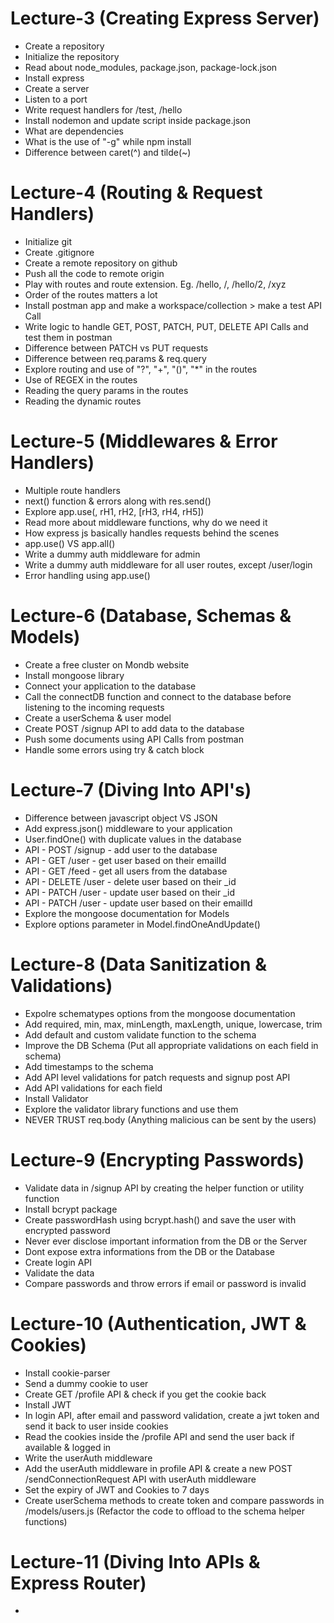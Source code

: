 # Lecture-3 (Creating Express Server)

- Create a repository
- Initialize the repository
- Read about node_modules, package.json, package-lock.json
- Install express
- Create a server
- Listen to a port
- Write request handlers for /test, /hello
- Install nodemon and update script inside package.json
- What are dependencies
- What is the use of "-g" while npm install
- Difference between caret(^) and tilde(~)


# Lecture-4 (Routing & Request Handlers)

- Initialize git
- Create .gitignore
- Create a remote repository on github
- Push all the code to remote origin
- Play with routes and route extension. Eg. /hello, /, /hello/2, /xyz
- Order of the routes matters a lot
- Install postman app and make a workspace/collection > make a test API Call
- Write logic to handle GET, POST, PATCH, PUT, DELETE API Calls and test them in 
  postman
- Difference between PATCH vs PUT requests
- Difference between req.params & req.query
- Explore routing and use of "?", "+", "()", "*" in the routes
- Use of REGEX in the routes
- Reading the query params in the routes
- Reading the dynamic routes


# Lecture-5 (Middlewares & Error Handlers)

- Multiple route handlers
- next() function & errors along with res.send()
- Explore app.use(<path>, rH1, rH2, [rH3, rH4, rH5])
- Read more about middleware functions, why do we need it
- How express js basically handles requests behind the scenes
- app.use() VS app.all() 
- Write a dummy auth middleware for admin
- Write a dummy auth middleware for all user routes, except /user/login
- Error handling using app.use()


# Lecture-6 (Database, Schemas & Models)

- Create a free cluster on Mondb website
- Install mongoose library
- Connect your application to the database
- Call the connectDB function and connect to the database before listening to the 
  incoming requests
- Create a userSchema & user model
- Create POST /signup API to add data to the database
- Push some documents using API Calls from postman
- Handle some errors using try & catch block


# Lecture-7 (Diving Into API's)

- Difference between javascript object VS JSON
- Add express.json() middleware to your application
- User.findOne() with duplicate values in the database
- API - POST /signup - add user to the database
- API - GET /user - get user based on their emailId
- API - GET /feed - get all users from the database
- API - DELETE /user - delete user based on their _id
- API - PATCH /user - update user based on their _id
- API - PATCH /user - update user based on their emailId
- Explore the mongoose documentation for Models
- Explore options parameter in Model.findOneAndUpdate()


# Lecture-8 (Data Sanitization & Validations)

- Expolre schematypes options from the mongoose documentation
- Add required, min, max, minLength, maxLength, unique, lowercase, 
  trim
- Add default and custom validate function to the schema
- Improve the DB Schema (Put all appropriate validations on each 
  field in schema)
- Add timestamps to the schema
- Add API level validations for patch requests and signup post API
- Add API validations for each field
- Install Validator
- Explore the validator library functions and use them
- NEVER TRUST req.body (Anything malicious can be sent by the 
  users)


# Lecture-9 (Encrypting Passwords)

- Validate data in /signup API by creating the helper function or utility function
- Install bcrypt package
- Create passwordHash using bcrypt.hash() and save the user with encrypted 
  password
- Never ever disclose important information from the DB or the Server
- Dont expose extra informations from the DB or the Database
- Create login API
- Validate the data
- Compare passwords and throw errors if email or password is invalid


# Lecture-10 (Authentication, JWT & Cookies)

- Install cookie-parser
- Send a dummy cookie to user
- Create GET /profile API & check if you get the cookie back
- Install JWT 
- In login API, after email and password validation, create a jwt token and send 
  it back to user inside cookies
- Read the cookies inside the /profile API and send the user back if available & 
  logged in
- Write the userAuth middleware
- Add the userAuth middleware in profile API & create a new POST 
  /sendConnectionRequest API with userAuth middleware
- Set the expiry of JWT and Cookies to 7 days
- Create userSchema methods to create token and compare passwords in 
  /models/users.js (Refactor the code to offload to the schema helper functions)


# Lecture-11 (Diving Into APIs & Express Router)

- 